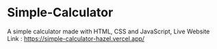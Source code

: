 # Simple-Calculator
A simple calculator made with HTML, CSS and JavaScript,
Live Website Link : https://simple-calculator-hazel.vercel.app/
